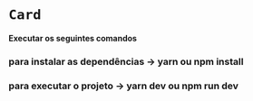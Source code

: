 # `Card`

**Executar os seguintes comandos**

### para instalar as dependências -> yarn ou npm install

### para executar o projeto -> yarn dev ou npm run dev

